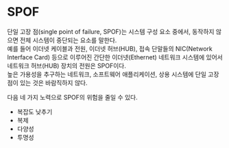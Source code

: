 # SPOF

단일 고장 점(single point of failure, SPOF)는 시스템 구성 요소 중에서, 동작하지 않으면 전체 시스템이 중단되는 요소를 말한다.  
예를 들어 이더넷 케이블과 전원, 이더넷 허브(HUB), 접속 단말들의 NIC(Network Interface Card) 등으로 이루어진 간단한 이더넷(Ethernet) 네트워크 시스템에 있어서 네트워크 허브(HUB) 장치의 전원은 SPOF이다.  
높은 가용성을 추구하는 네트워크, 소프트웨어 애플리케이션, 상용 시스템에 단일 고장 점이 있는 것은 바람직하지 않다.

다음 네 가지 노력으로 SPOF의 위험을 줄일 수 있다.

- 복잡도 낮추기
- 복제
- 다양성
- 투명성
